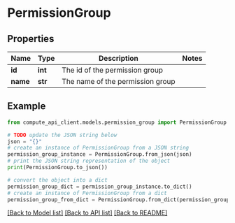 # PermissionGroup


## Properties

Name | Type | Description | Notes
------------ | ------------- | ------------- | -------------
**id** | **int** | The id of the permission group | 
**name** | **str** | The name of the permission group | 

## Example

```python
from compute_api_client.models.permission_group import PermissionGroup

# TODO update the JSON string below
json = "{}"
# create an instance of PermissionGroup from a JSON string
permission_group_instance = PermissionGroup.from_json(json)
# print the JSON string representation of the object
print(PermissionGroup.to_json())

# convert the object into a dict
permission_group_dict = permission_group_instance.to_dict()
# create an instance of PermissionGroup from a dict
permission_group_from_dict = PermissionGroup.from_dict(permission_group_dict)
```
[[Back to Model list]](../README.md#documentation-for-models) [[Back to API list]](../README.md#documentation-for-api-endpoints) [[Back to README]](../README.md)


